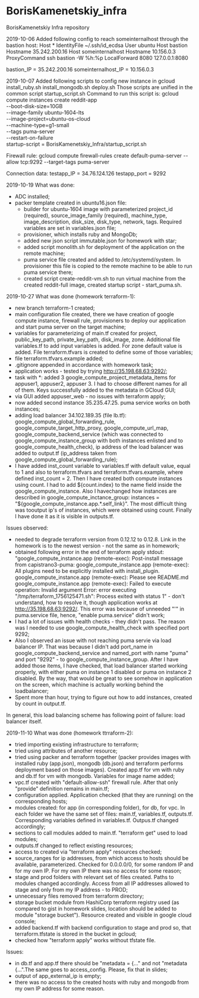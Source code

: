 # BorisKamenetskiy_infra
BorisKamenetskiy Infra repository

2019-10-06
Added following config to reach someinternalhost through the bastion host:
Host *
  IdentityFile ~/.ssh/id_ecdsa
  User ubuntu
Host bastion
  Hostname 35.242.200.16
Host someinternalhost
  Hostname 10.156.0.3
  ProxyCommand ssh bastion -W %h:%p
  LocalForward 8080 127.0.0.1:8080

bastion_IP = 35.242.200.16
someinternalhost_IP = 10.156.0.3

2019-10-07
Added following scripts to config new instance in gcloud
install_ruby.sh
install_mongodb.sh
deploy.sh
Those scripts are unified in the common script startup_script.sh
Command to run this script is:
gcloud compute instances create reddit-app\
  --boot-disk-size=10GB \
  --image-family ubuntu-1604-lts \
  --image-project=ubuntu-os-cloud \
  --machine-type=g1-small \
  --tags puma-server \
  --restart-on-failure \
  startup-script = BorisKamenetskiy_Infra/startup_script.sh

Firewall rule:
gcloud compute firewall-rules create default-puma-server --allow tcp:9292 --target-tags puma-server

Connection data:
testapp_IP = 34.76.124.126
testapp_port = 9292

2019-10-19
What was done:
- ADC installed;
- packer template created in ubuntu16.json file:
  - builder for ubuntu-1604 image with parameterized project_id (required), source_image_family (required), machine_type, image_description, disk_size, disk_type, network, tags. Required variables are set in variables.json file;
  - provisioner, which installs ruby and MongoDb;
  - added new json script immutable.json for homework with star;
  - added script monolith.sh for deployment of the application on the remote machine;
  - puma service file created and added to /etc/systemd/system. In provisioner this file is copied to the remote machine to be able to run puma service there;
  - created script create-reddit-vm.sh to run virtual machine from the created reddit-full image, created startup script - start_puma.sh. 

2019-10-27
What was done (homework terraform-1):
- new branch terraform-1 created;
- main configuration file created, there we have creation of google compute instance, firewall rule, provisioners to deploy our application and start puma server on the target machine;
- variables for parameterizing of main.tf created for project, public_key_path, private_key_path, disk_image, zone. Additional file variables.tf to add input variables is added. For zone default value is added. File terraform.tfvars is created to define some of those variables;
- file terraform.tfvars.example added;
- .gitignore appended in accordance with homework task;
- application works - tested by trying http://35.198.68.63:9292/;
- task with *: added 3 google_compute_project_metadata_items for appuser1, appuser2, appuser 3. I had to choose different names for all of them. Keys successfully added to the metadata in GCloud GUI;
- via GUI added appuser_web - no issues with terraform apply;
- now added second instance 35.235.47.25. puma service works on both instances;
- adding load balancer 34.102.189.35 (file lb.tf): google_compute_global_forwarding_rule, google_compute_target_http_proxy, google_compute_url_map, google_compute_backend_service (which was connected to google_compute_instance_group with both instances enlisted and to google_compute_health_check), ip address of the load balancer was added to output.tf (ip_address taken from google_compute_global_forwarding_rule);
- I have added inst_count variable to variables.tf with default value, equal to 1 and also to terraform.tfvars and terraform.tfvars.example, where defined inst_count = 2. Then I have created both compute instances using count. I had to add ${count.index} to the name field inside the google_compute_instance. Also I havechanged how instances are described in google_compute_inctance_group:  instances = "${google_compute_instance.app.*.self_link}". The most difficult thing was tooutput ip's of instances, which were obtained using count. Finally I have done it as it is visible in outputs.tf.

Issues observed:
- needed to degrade terraform version from 0.12.12 to 0.12.8. Link in the homework is to the newest version - not the same as in homework;
- obtained following error in the end of terraform apply stdout:
"google_compute_instance.app (remote-exec): Post-install message from capistrano3-puma:
google_compute_instance.app (remote-exec):     All plugins need to be explicitly installed with install_plugin.
google_compute_instance.app (remote-exec):     Please see README.md
google_compute_instance.app (remote-exec): Failed to execute operation: Invalid argument
Error: error executing "/tmp/terraform_1756125471.sh": Process exited with status 1" - don't understand, how to resolve it, though application works at http://35.198.68.63:9292/. This error was because of unneeded "'" in puma.service file, hence, "enable puma.service" didn't work;
- I had a lot of issues with health checks - they didn't pass. The reason was I needed to use google_compute_health_check with specified port 9292;
- Also I observed an issue with not reaching puma servie via load balancer IP. That was because I didn't add port_name in google_compute_backend_service and named_port with name "puma" and port "9292" - to google_compute_instance_group. After I have added those items, I have checked, that load balancer started working properly, with either puma on instance 1 disabled or puma on instance 2 disabled. By the way, that would be great to see somehow in application on the screen, which machine is actually working behind the loadbalancer;
- Spent more than hour, trying to figure out how to add instances, created by count in output.tf.

In general, this load balancing scheme has following point of failure: load balancer itself.

2019-11-10
What was done (homework ttrraform-2):
- tried importing existing infrastructure to terraform;
- tried using attributes of another resource;
- tried using packer and terraform together (packer provides images with installed ruby (app.json), mongodb (db.json) and terraform performs deployment based on those images). Created app.tf for vm with ruby and db.tf for vm with mongodb. Variables for image name added;
- vpc.tf created with "default-allow-ssh" firewall rule. After that only "provide" definition remains in main.tf;
- configuration applied. Application checked (that they are running) on the corresponding hosts;
- modules created: for app (in corresponding folder), for db, for vpc. In each folder we have the same set of files: main.tf, variables.tf, outputs.tf. Corresponding variables defined in variables.tf. Outpus.tf changed accordingly;
- sections to call modules added to main.tf. "terraform get" used to load modules;
- outputs.tf changed to reflect existing resources;
- access to created via "terraform apply" resources checked;
- source_ranges for ip addresses, from which access to hosts should be available, parameterized. Checked for 0.0.0.0/0, for some random IP and for my own IP. For my own IP there was no access for some reason;
- stage and prod folders with relevant set of files created. Paths to modules changed accordingly. Access from all IP addresses allowed to stage and only from my IP address - to PROD;
- unnecessary files removed from terraform directory;
- storage bucket module from HashiCorp terraform registry used (as compared to gist in homework slides, location should be added to module "storage bucket"). Resource created and visible in google cloud console;
- added backend.tf with backend configuration to stage and prod so, that terraform.tfstate is stored in the bucket in gcloud;
- checked how "terraform apply" works without tfstate file.

Issues:
- in db.tf and app.tf there should be "metadata = {..." and not "metadata {...".The same goes to access_config. Please, fix that in slides;
- output of app_external_ip is empty;
- there was no access to the created hosts with ruby and mongodb from my own IP address for some reason.   

